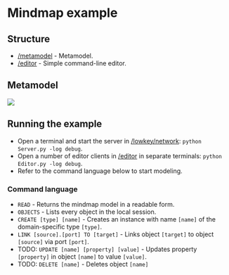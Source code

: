# Mindmap example

## Structure

- [/metamodel](https://github.com/david-istvan/lowkey-examples/mindmap/metamodel) - Metamodel.
- [/editor](https://github.com/david-istvan/lowkey-examples/mindmap/editor) - Simple command-line editor.

## Metamodel

<img src="https://github.com/david-istvan/lowkey/blob/main/lowkey-examples/mindmap/docs/mindmapMM.png"/>

## Running the example

- Open a terminal and start the server in [/lowkey/network](https://github.com/david-istvan/lowkey/tree/main/lowkey/network): ```python Server.py -log debug```.
- Open a number of editor clients in [/editor](https://github.com/david-istvan/lowkey-examples/mindmap/editor) in separate terminals: ```python Editor.py -log debug```.
- Refer to the command language below to start modeling.

### Command language
- ```READ``` - Returns the mindmap model in a readable form.
- ```OBJECTS``` - Lists every object in the local session.
- ```CREATE [type] [name]``` - Creates an instance with name ```[name]``` of the domain-specific type ```[type]```.
- ```LINK [source].[port] TO [target]``` - Links object ```[target]``` to object ```[source]``` via port ```[port]```.
- TODO: ```UPDATE [name] [property] [value]``` - Updates property ```[property]``` in object ```[name]``` to value ```[value]```.
- TODO: ```DELETE [name]``` - Deletes object ```[name]```
